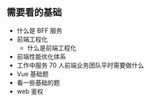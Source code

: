 ## 需要看的基础

+ 什么是 BFF 服务
+ 前端工程化
  + 什么是前端工程化
+ 前端性能优化体系
+ 工作中服务 70 人前端业务团队平时需要做什么
+ Vue 基础题
+ 看一些基础的题
+ web 鉴权